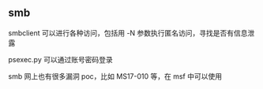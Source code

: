 ## smb

smbclient 可以进行各种访问，包括用 -N 参数执行匿名访问，寻找是否有信息泄露

psexec.py 可以通过账号密码登录

smb 网上也有很多漏洞 poc，比如 MS17-010 等，在 msf 中可以使用